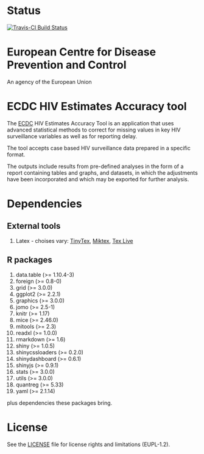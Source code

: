 # Status

[![Travis-CI Build Status](https://travis-ci.org/nextpagesoft/hivEstimatesAccuracy.svg?branch=master)](https://travis-ci.org/nextpagesoft/hivEstimatesAccuracy)

# European Centre for Disease Prevention and Control

An agency of the European Union

# ECDC HIV Estimates Accuracy tool

The [ECDC](https://ecdc.europa.eu/en/home) HIV Estimates Accuracy Tool is an application that uses 
advanced statistical methods to correct for missing values in key HIV surveillance variables as well 
as for reporting delay.

The tool accepts case based HIV surveillance data prepared in a specific format.

The outputs include results from pre-defined analyses in the form of a report containing tables and 
graphs, and datasets, in which the adjustments have been incorporated and which may be exported for 
further analysis.

# Dependencies

## External tools

1. Latex - choises vary: [TinyTex](https://yihui.name/tinytex/), [Miktex](https://miktex.org/), 
  [Tex Live](https://www.tug.org/texlive/)

## R packages

1. data.table (>= 1.10.4-3)
2. foreign (>= 0.8-0)
3. grid (>= 3.0.0)
4. ggplot2 (>= 2.2.1)
5. graphics (>= 3.0.0)
6. jomo (>= 2.5-1)
7. knitr (>= 1.17)
8. mice (>= 2.46.0)
9. mitools (>= 2.3)
10. readxl (>= 1.0.0)
11. rmarkdown (>= 1.6)
12. shiny (>= 1.0.5)
13. shinycssloaders (>= 0.2.0)
14. shinydashboard (>= 0.6.1)
15. shinyjs (>= 0.9.1)
16. stats (>= 3.0.0)
17. utils (>= 3.0.0)
18. quantreg (>= 5.33)
19. yaml (>= 2.1.14)

plus dependencies these packages bring.

# License

See the [LICENSE](https://github.com/nextpagesoft/hivEstimatesAccuracy/blob/master/LICENSE) file for 
license rights and limitations (EUPL-1.2).
